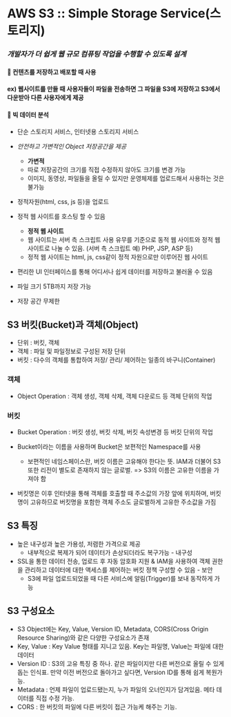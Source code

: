# AWS S3 :: Simple Storage Service(스토리지)
### _개발자가 더 쉽게 웹 규모 컴퓨팅 작업을 수행할 수 있도록 설계_
#### 📌 컨텐츠를 저장하고 배포할 때 사용
#### ex) 웹사이트를 만들 때 사용자들이 파일을 전송하면 그 파일을 S3에 저장하고 S3에서 다운받아 다른 사용자에게 제공
#### 📌 빅 데이터 분석

- 단순 스토리지 서비스, 인터넷용 스토리지 서비스
- _안전하고 가변적인 Object 저장공간을 제공_
  * **가변적**
  * 따로 저장공간의 크기를 직접 수정하지 않아도 크기를 변경 가능
  * 이미지, 동영상, 파일들을 올릴 수 있지만 운영체제를 업로드해서 사용하는 것은 불가능

- 정적자원(html, css, js 등)을 업로드
- 정적 웹 사이트를 호스팅 할 수 있음
  * **정적 웹 사이트**
  * 웹 사이트는 서버 측 스크립트 사용 유무를 기준으로 동적 웹 사이트와 정적 웹 사이트로 나눌 수 있음. (서버 측 스크립트 예) PHP, JSP, ASP 등)
  * 정적 웹 사이트는 html, js, css같이 정적 자원으로만 이루어진 웹 사이트

- 편리한 UI 인터페이스를 통해 어디서나 쉽게 데이터를 저장하고 불러올 수 있음
- 파일 크기 5TB까지 저장 가능
- 저장 공간 무제한


## S3 버킷(Bucket)과 객체(Object)
- 단위 : 버킷, 객체
- 객체 : 파일 및 파일정보로 구성된 저장 단위
- 버킷 : 다수의 객체를 통합하여 저장/ 관리/ 제어하는 일종의 바구니(Container)

### 객체
- Object Operation : 객체 생성, 객체 삭제, 객체 다운로드 등 객체 단위의 작업

### 버킷
- Bucket Operation : 버킷 생성, 버킷 삭제, 버킷 속성변경 등 버킷 단위의 작업
- Bucket이라는 이름을 사용하며 Bucket은 보편적인 Namespace를 사용
  * 보편적인 네임스페이스란, 버킷 이름은 고유해야 한다는 뜻. IAM과 더불어 S3 또한 리전이 별도로 존재하지 않는 글로벌. => S3의 이름은 고유한 이름을 가져야 함

- 버킷명은 이후 인터넷을 통해 객체를 호출할 때 주소값의 가장 앞에 위치하며, 버킷명이 고유하므로 버킷명을 포함한 객체 주소도 글로벌하게 고유한 주소값을 가짐

## S3 특징
- 높은 내구성과 높은 가용성, 저렴한 가격으로 제공
  * 내부적으로 복제가 되어 데이터가 손상되더라도 복구가능 - 내구성 
- SSL을 통한 데이터 전송, 업로드 후 자동 암호화 지원 & IAM을 사용하여 객체 권한을 관리하고 데이터에 대한 액세스를 제어하는 버킷 정책 구성할 수 있음 - 보안
  * S3에 파일 업로드되었을 때 다른 서비스에 알림(Trigger)를 보내 동작하게 가능

## S3 구성요소
- S3 Object에는 Key, Value, Version ID, Metadata, CORS(Cross Origin Resource Sharing)와 같은 다양한 구성요소가 존재
 
- Key, Value : Key Value 형태를 지니고 있음. Key는 파일명, Value는 파일에 대한 데이터
- Version ID : S3의 고유 특징 중 하나. 같은 파일이지만 다른 버전으로 올릴 수 있게 돕는 인식표. 만약 이전 버전으로 돌아가고 싶다면, Version ID를 통해 쉽게 복원가능.
 
- Metadata : 언제 파일이 업로드됐는지, 누가 파일의 오너인지가 담겨있음. 메타 데이터를 직접 수정 가능.
 
- CORS : 한 버킷의 파일에 다른 버킷이 접근 가능케 해주는 기능.


